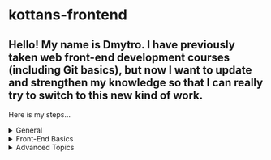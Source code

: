 # kottans-frontend

Hello! My name is Dmytro. I have previously taken web front-end development courses (including Git basics), but now I want to update and strengthen my knowledge so that I can really try to switch to this new kind of work.
---
Here is my steps...
<details>
<summary> General</summary>

- [ ] 0.Git Basics
 
I've passed Udacity ["Version Control with Git" course](https://learn.udacity.com/courses/ud123).
![This is my progress there](/img/udacity-course-ud123.png)
I like it and I've learned that when you're learning Git, it's not always good to use just the terminal for better understanding. While taking the Udasity course, I also used the GUI **GitKraken**, which not only provides a terminal for entering commands, but also visualizes the commit tree and file folders very well, which helps a lot in learning as well.
*By the way, I didn't really like the **GitHub Desktop** app, as it seemed to me rather limited in functionality and the visual part of the process demonstration.* :smile:

Now I need to pass next levels [here](https://learngitbranching.js.org/).
*As it seems to me, although visually all these colored circles look logical, but the level of understanding of these classes for me personally is worse than the classical course, as was in Udasity, where everything is shown by real examples. As I see it, even the official Git documentation comes out clearer than these exercises. I guess I'm a bit of a retard.*:grimacing:
 
- [ ] 1.Linux CLI and Networking
- [ ] 2.VCS (hello gitty), GitHub and Collaboration
 
</details>
 
<details>
<summary> Front-End Basics</summary> 

- [ ] 3.Intro to HTML & CSS
- [ ] 4.Responsive Web Design
- [ ] 5.HTML & CSS Practice
- [ ] 6.JavaScript Basics
- [ ] 7.Document Object Model 

</details>

<details>
<summary> Advanced Topics</summary> 

- [ ] 8.Building a Tiny JS World (pre-OOP)
- [ ] 9.Object oriented JS 
- [ ] 10.OOP exercise 
- [ ] 11.Offline Web Applications 
- [ ] 12.Memory pair game 
- [ ] 13.Website Performance Optimization 
- [ ] 14.Friends App 

</details>
